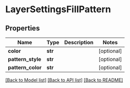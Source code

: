 # LayerSettingsFillPattern

## Properties
Name | Type | Description | Notes
------------ | ------------- | ------------- | -------------
**color** | **str** |  | [optional] 
**pattern_style** | **str** |  | [optional] 
**pattern_color** | **str** |  | [optional] 

[[Back to Model list]](../README.md#documentation-for-models) [[Back to API list]](../README.md#documentation-for-api-endpoints) [[Back to README]](../README.md)

